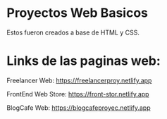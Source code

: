 # Proyectos Web Basicos
Estos fueron creados a base de HTML y CSS.

# Links de las paginas web:
Freelancer Web: https://freelancerproy.netlify.app

FrontEnd Web Store: https://front-stor.netlify.app

BlogCafe Web: https://blogcafeproyec.netlify.app
